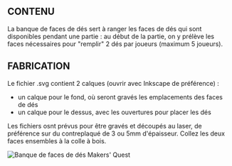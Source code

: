 ## CONTENU

La banque de faces de dés sert à ranger les faces de dés qui sont disponibles pendant une partie : au début de la partie, on y prélève les faces nécessaires pour "remplir" 2 dés par joueurs (maximum 5 joueurs).

## FABRICATION

Le fichier .svg contient 2 calques (ouvrir avec Inkscape de préférence) : 

- un calque pour le fond, où seront gravés les emplacements des faces de dés
- un calque pour le dessus, avec les ouvertures pour placer les dés

Les fichiers osnt prévus pour être gravés et découpés au laser, de préférence sur du contreplaqué de 3 ou 5mm d'épaisseur. Collez les deux faces ensembles à la colle à bois.

![Banque de faces de dés Makers' Quest](image.jpg)
